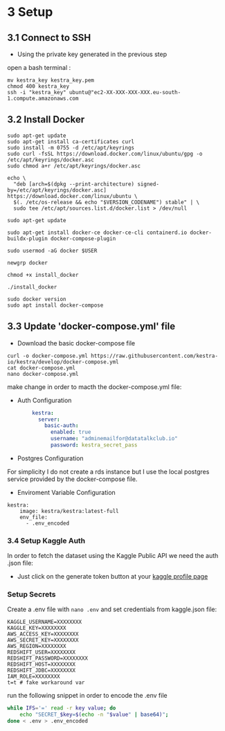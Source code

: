

# 3 Setup

## 3.1 Connect to SSH

- Using the private key generated in the previous step

open a bash terminal : 

```
mv kestra_key kestra_key.pem
chmod 400 kestra_key
ssh -i "kestra_key" ubuntu@"ec2-XX-XXX-XXX-XXX.eu-south-1.compute.amazonaws.com
```

## 3.2 Install Docker

```
sudo apt-get update
sudo apt-get install ca-certificates curl
sudo install -m 0755 -d /etc/apt/keyrings
sudo curl -fsSL https://download.docker.com/linux/ubuntu/gpg -o /etc/apt/keyrings/docker.asc
sudo chmod a+r /etc/apt/keyrings/docker.asc

echo \
  "deb [arch=$(dpkg --print-architecture) signed-by=/etc/apt/keyrings/docker.asc] https://download.docker.com/linux/ubuntu \
  $(. /etc/os-release && echo "$VERSION_CODENAME") stable" | \
  sudo tee /etc/apt/sources.list.d/docker.list > /dev/null
  
sudo apt-get update

sudo apt-get install docker-ce docker-ce-cli containerd.io docker-buildx-plugin docker-compose-plugin

sudo usermod -aG docker $USER

newgrp docker

chmod +x install_docker

./install_docker

sudo docker version
sudo apt install docker-compose

```

## 3.3 Update 'docker-compose.yml' file

- Download the basic docker-compose file

```
curl -o docker-compose.yml https://raw.githubusercontent.com/kestra-io/kestra/develop/docker-compose.yml
cat docker-compose.yml
nano docker-compose.yml
```
make change in order to macth the docker-compose.yml file:

- Auth Configuration 

```yaml
        kestra:
          server:
            basic-auth:
              enabled: true
              username: "adminemailfor@datatalkclub.io"
              password: kestra_secret_pass
```
- Postgres Configuration

For simplicity I do not create a rds instance but I use the local postgres service provided by the docker-compose file.

- Enviroment Variable Configuration

```  
kestra:
    image: kestra/kestra:latest-full
    env_file:
      - .env_encoded
```

### 3.4 Setup Kaggle Auth

In order to fetch the dataset using the Kaggle Public API we need the auth .json file:
- Just click on the generate token button at your [kaggle profile page](https://www.kaggle.com/settings/account)

### Setup Secrets

Create a .env file with `nano .env` and set credentials from kaggle.json file:

```
KAGGLE_USERNAME=XXXXXXXX
KAGGLE_KEY=XXXXXXXX
AWS_ACCESS_KEY=XXXXXXXX
AWS_SECRET_KEY=XXXXXXXX
AWS_REGION=XXXXXXXX
REDSHIFT_USER=XXXXXXXX
REDSHIFT_PASSWORD=XXXXXXXX
REDSHIFT_HOST=XXXXXXXX
REDSHIFT_JDBC=XXXXXXXX
IAM_ROLE=XXXXXXXX
t=t # fake workaround var
```

run the following snippet in order to encode the .env file

```bash
while IFS='=' read -r key value; do
    echo "SECRET_$key=$(echo -n "$value" | base64)";
done < .env > .env_encoded
```